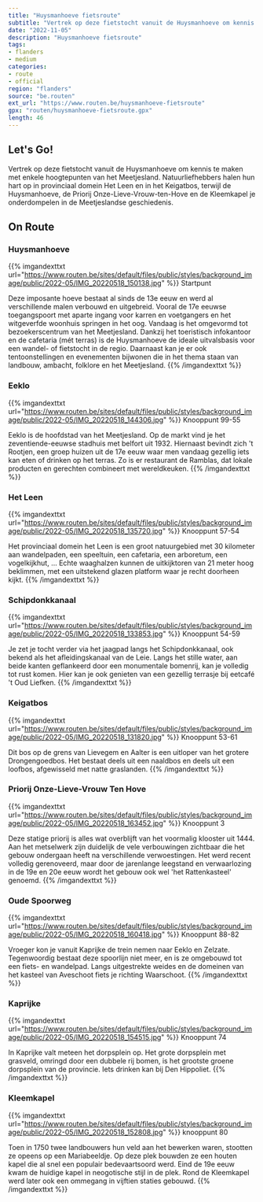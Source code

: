 ```yaml
---
title: "Huysmanhoeve fietsroute"
subtitle: "Vertrek op deze fietstocht vanuit de Huysmanhoeve om kennis te maken met enkele hoogtepunten van het Meetjesland"
date: "2022-11-05"
description: "Huysmanhoeve fietsroute"
tags:
- flanders
- medium
categories:
- route
- official
region: "flanders"
source: "be.routen"
ext_url: "https://www.routen.be/huysmanhoeve-fietsroute"
gpx: "routen/huysmanhoeve-fietsroute.gpx"
length: 46
---
```


## Let's Go!

Vertrek op deze fietstocht vanuit de Huysmanhoeve om kennis te maken met enkele hoogtepunten van het Meetjesland. Natuurliefhebbers halen hun hart op in provinciaal domein Het Leen en in het Keigatbos, terwijl de Huysmanhoeve, de Priorij Onze-Lieve-Vrouw-ten-Hove en de Kleemkapel je onderdompelen in de Meetjeslandse geschiedenis.

## On Route

### Huysmanhoeve

{{% imgandexttxt url="https://www.routen.be/sites/default/files/public/styles/background_image/public/2022-05/IMG_20220518_150138.jpg" %}}
Startpunt

Deze imposante hoeve bestaat al sinds de 13e eeuw en werd al verschillende malen verbouwd en uitgebreid. Vooral de 17e eeuwse toegangspoort met aparte ingang voor karren en voetgangers en het witgeverfde woonhuis springen in het oog. Vandaag is het omgevormd tot bezoekerscentrum van het Meetjesland. Dankzij het toeristisch infokantoor en de cafetaria (mét terras) is de Huysmanhoeve de ideale uitvalsbasis voor een wandel- of fietstocht in de regio. Daarnaast kan je er ook tentoonstellingen en evenementen bijwonen die in het thema staan van landbouw, ambacht, folklore en het Meetjesland.
{{% /imgandexttxt %}}

### Eeklo

{{% imgandexttxt url="https://www.routen.be/sites/default/files/public/styles/background_image/public/2022-05/IMG_20220518_144306.jpg" %}}
Knooppunt 99-55

Eeklo is de hoofdstad van het Meetjesland. Op de markt vind je het zeventiende-eeuwse stadhuis met belfort uit 1932. Hiernaast bevindt zich 't Rootjen, een groep huizen uit de 17e eeuw waar men vandaag gezellig iets kan eten of drinken op het terras. Zo is er restaurant de Ramblas, dat lokale producten en gerechten combineert met wereldkeuken.
{{% /imgandexttxt %}}

### Het Leen

{{% imgandexttxt url="https://www.routen.be/sites/default/files/public/styles/background_image/public/2022-05/IMG_20220518_135720.jpg" %}}
Knooppunt 57-54

Het provinciaal domein het Leen is een groot natuurgebied met 30 kilometer aan wandelpaden, een speeltuin, een cafetaria, een arboretum, een vogelkijkhut, ... Echte waaghalzen kunnen de uitkijktoren van 21 meter hoog beklimmen, met een uitstekend glazen platform waar je recht doorheen kijkt.
{{% /imgandexttxt %}}

### Schipdonkkanaal

{{% imgandexttxt url="https://www.routen.be/sites/default/files/public/styles/background_image/public/2022-05/IMG_20220518_133853.jpg" %}}
Knooppunt 54-59

Je zet je tocht verder via het jaagpad langs het Schipdonkkanaal, ook bekend als het afleidingskanaal van de Leie. Langs het stille water, aan beide kanten geflankeerd door een monumentale bomenrij, kan je volledig tot rust komen. Hier kan je ook genieten van een gezellig terrasje bij eetcafé 't Oud Liefken.
{{% /imgandexttxt %}}

### Keigatbos

{{% imgandexttxt url="https://www.routen.be/sites/default/files/public/styles/background_image/public/2022-05/IMG_20220518_131820.jpg" %}}
Knooppunt 53-61

Dit bos op de grens van Lievegem en Aalter is een uitloper van het grotere Drongengoedbos. Het bestaat deels uit een naaldbos en deels uit een loofbos, afgewisseld met natte graslanden.
{{% /imgandexttxt %}}

### Priorij Onze-Lieve-Vrouw Ten Hove

{{% imgandexttxt url="https://www.routen.be/sites/default/files/public/styles/background_image/public/2022-05/IMG_20220518_163452.jpg" %}}
Knooppunt 3

Deze statige priorij is alles wat overblijft van het voormalig klooster uit 1444. Aan het metselwerk zijn duidelijk de vele verbouwingen zichtbaar die het gebouw ondergaan heeft na verschillende verwoestingen. Het werd recent volledig gerenoveerd, maar door de jarenlange leegstand en verwaarlozing in de 19e en 20e eeuw wordt het gebouw ook wel 'het Rattenkasteel' genoemd.
{{% /imgandexttxt %}}

### Oude Spoorweg

{{% imgandexttxt url="https://www.routen.be/sites/default/files/public/styles/background_image/public/2022-05/IMG_20220518_160418.jpg" %}}
Knooppunt 88-82

Vroeger kon je vanuit Kaprijke de trein nemen naar Eeklo en Zelzate. Tegenwoordig bestaat deze spoorlijn niet meer, en is ze omgebouwd tot een fiets- en wandelpad. Langs uitgestrekte weides en de domeinen van het kasteel van Aveschoot fiets je richting Waarschoot.
{{% /imgandexttxt %}}

### Kaprijke

{{% imgandexttxt url="https://www.routen.be/sites/default/files/public/styles/background_image/public/2022-05/IMG_20220518_154515.jpg" %}}
Knooppunt 74

In Kaprijke valt meteen het dorpsplein op. Het grote dorpsplein met grasveld, omringd door een dubbele rij bomen, is het grootste groene dorpsplein van de provincie. Iets drinken kan bij Den Hippoliet.
{{% /imgandexttxt %}}

### Kleemkapel

{{% imgandexttxt url="https://www.routen.be/sites/default/files/public/styles/background_image/public/2022-05/IMG_20220518_152808.jpg" %}}
knooppunt 80

Toen in 1750 twee landbouwers hun veld aan het bewerken waren, stootten ze opeens op een Mariabeeldje. Op deze plek bouwden ze een houten kapel die al snel een populair bedevaartsoord werd. Eind de 19e eeuw kwam de huidige kapel in neogotische stijl in de plek. Rond de Kleemkapel werd later ook een ommegang in vijftien staties gebouwd.
{{% /imgandexttxt %}}


